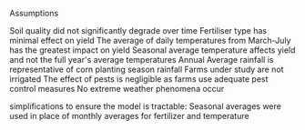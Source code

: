 Assumptions

Soil quality did not significantly degrade over time
Fertiliser type has minimal effect on yield
The average of daily temperatures from March-July has the greatest impact on yield
Seasonal average temperature affects yield and not the full year's average temperatures
Annual Average rainfall is representative of corn planting season rainfall
Farms under study are not irrigated
The effect of pests is negligible as farms use adequate pest control measures
No extreme weather phenomena occur 

simplifications
to ensure the model is tractable:
Seasonal averages were used in place of monthly averages for fertilizer and temperature
